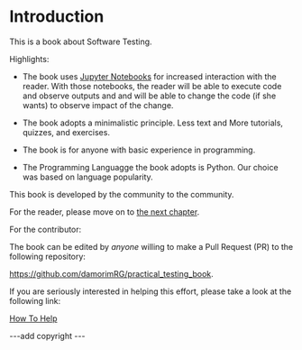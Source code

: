 Introduction
============

This is a book about Software Testing.

Highlights:

- The book uses [Jupyter Notebooks](https://jupyter.org/) for
increased interaction with the reader. With those notebooks, the
reader will be able to execute code and observe outputs and and will
be able to change the code (if she wants) to observe impact of the
change.

- The book adopts a minimalistic principle. Less text and More
tutorials, quizzes, and exercises.

- The book is for anyone with basic experience in programming.

- The Programming Languagge the book adopts is Python. Our choice was
  based on language popularity.

This book is developed by the community to the community.

For the reader, please move on to <a href="fundamentals/basics.html">the next chapter</a>.

For the contributor:

The book can be edited by *anyone* willing to make a Pull Request (PR) to the following repository:

  <a href="https://github.com/damorimRG/practical_testing_book">https://github.com/damorimRG/practical_testing_book</a>.

If you are seriously interested in helping this effort, please take a look at the following link:

  <a href="misc/howtohelp.html">How To Help</a>

---add copyright ---
